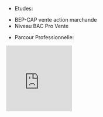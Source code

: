 
 * Etudes:

  - BEP-CAP vente action marchande
  - Niveau BAC Pro Vente








 * Parcour Professionnelle:


<iframe src="https://giphy.com/embed/9P94yLRR2R4LFNNXIg" width="180" height="180" frameBorder="0" class="giphy-embed" allowFullScreen></a></p>

  <iframe src="https://giphy.com/embed/l2QDRdU3ZnXzlcg3S" width="480" height="179" frameBorder="45" class="giphy-embed" allowFullScreen>

  </iframe><p><a href="https://giphy.com/gifs/benjaminbooker-believe-benjamin-booker-l2QDRdU3ZnXzlcg3S"></a></p>

